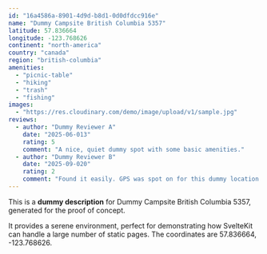```yaml
---
id: "16a4586a-8901-4d9d-b8d1-0d0dfdcc916e"
name: "Dummy Campsite British Columbia 5357"
latitude: 57.836664
longitude: -123.768626
continent: "north-america"
country: "canada"
region: "british-columbia"
amenities:
  - "picnic-table"
  - "hiking"
  - "trash"
  - "fishing"
images:
  - "https://res.cloudinary.com/demo/image/upload/v1/sample.jpg"
reviews:
  - author: "Dummy Reviewer A"
    date: "2025-06-013"
    rating: 5
    comment: "A nice, quiet dummy spot with some basic amenities."
  - author: "Dummy Reviewer B"
    date: "2025-09-020"
    rating: 2
    comment: "Found it easily. GPS was spot on for this dummy location."
---
```


This is a **dummy description** for Dummy Campsite British Columbia 5357, generated for the proof of concept.

It provides a serene environment, perfect for demonstrating how SvelteKit can handle a large number of static pages. The coordinates are 57.836664, -123.768626.
